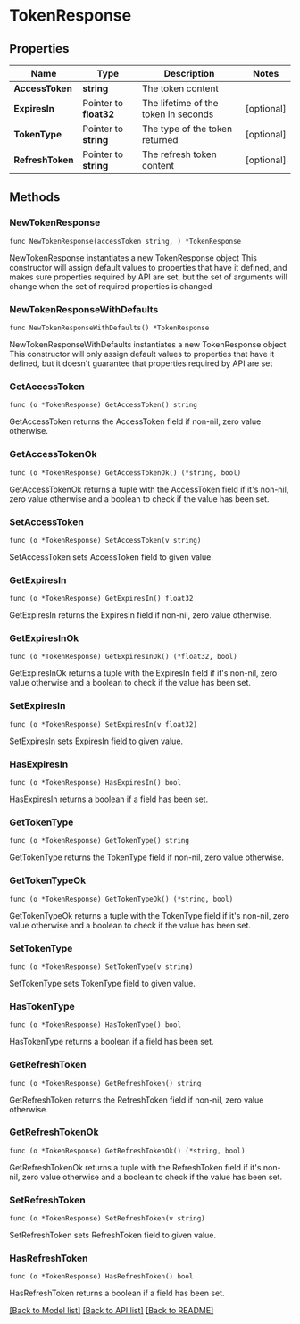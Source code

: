 # TokenResponse

## Properties

Name | Type | Description | Notes
------------ | ------------- | ------------- | -------------
**AccessToken** | **string** | The token content | 
**ExpiresIn** | Pointer to **float32** | The lifetime of the token in seconds | [optional] 
**TokenType** | Pointer to **string** | The type of the token returned | [optional] 
**RefreshToken** | Pointer to **string** | The refresh token content | [optional] 

## Methods

### NewTokenResponse

`func NewTokenResponse(accessToken string, ) *TokenResponse`

NewTokenResponse instantiates a new TokenResponse object
This constructor will assign default values to properties that have it defined,
and makes sure properties required by API are set, but the set of arguments
will change when the set of required properties is changed

### NewTokenResponseWithDefaults

`func NewTokenResponseWithDefaults() *TokenResponse`

NewTokenResponseWithDefaults instantiates a new TokenResponse object
This constructor will only assign default values to properties that have it defined,
but it doesn't guarantee that properties required by API are set

### GetAccessToken

`func (o *TokenResponse) GetAccessToken() string`

GetAccessToken returns the AccessToken field if non-nil, zero value otherwise.

### GetAccessTokenOk

`func (o *TokenResponse) GetAccessTokenOk() (*string, bool)`

GetAccessTokenOk returns a tuple with the AccessToken field if it's non-nil, zero value otherwise
and a boolean to check if the value has been set.

### SetAccessToken

`func (o *TokenResponse) SetAccessToken(v string)`

SetAccessToken sets AccessToken field to given value.


### GetExpiresIn

`func (o *TokenResponse) GetExpiresIn() float32`

GetExpiresIn returns the ExpiresIn field if non-nil, zero value otherwise.

### GetExpiresInOk

`func (o *TokenResponse) GetExpiresInOk() (*float32, bool)`

GetExpiresInOk returns a tuple with the ExpiresIn field if it's non-nil, zero value otherwise
and a boolean to check if the value has been set.

### SetExpiresIn

`func (o *TokenResponse) SetExpiresIn(v float32)`

SetExpiresIn sets ExpiresIn field to given value.

### HasExpiresIn

`func (o *TokenResponse) HasExpiresIn() bool`

HasExpiresIn returns a boolean if a field has been set.

### GetTokenType

`func (o *TokenResponse) GetTokenType() string`

GetTokenType returns the TokenType field if non-nil, zero value otherwise.

### GetTokenTypeOk

`func (o *TokenResponse) GetTokenTypeOk() (*string, bool)`

GetTokenTypeOk returns a tuple with the TokenType field if it's non-nil, zero value otherwise
and a boolean to check if the value has been set.

### SetTokenType

`func (o *TokenResponse) SetTokenType(v string)`

SetTokenType sets TokenType field to given value.

### HasTokenType

`func (o *TokenResponse) HasTokenType() bool`

HasTokenType returns a boolean if a field has been set.

### GetRefreshToken

`func (o *TokenResponse) GetRefreshToken() string`

GetRefreshToken returns the RefreshToken field if non-nil, zero value otherwise.

### GetRefreshTokenOk

`func (o *TokenResponse) GetRefreshTokenOk() (*string, bool)`

GetRefreshTokenOk returns a tuple with the RefreshToken field if it's non-nil, zero value otherwise
and a boolean to check if the value has been set.

### SetRefreshToken

`func (o *TokenResponse) SetRefreshToken(v string)`

SetRefreshToken sets RefreshToken field to given value.

### HasRefreshToken

`func (o *TokenResponse) HasRefreshToken() bool`

HasRefreshToken returns a boolean if a field has been set.


[[Back to Model list]](../README.md#documentation-for-models) [[Back to API list]](../README.md#documentation-for-api-endpoints) [[Back to README]](../README.md)



